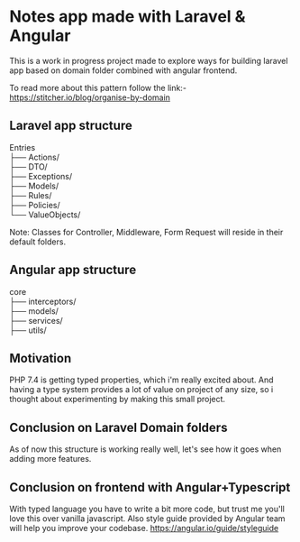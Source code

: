 # Notes app made with Laravel & Angular

This is a work in progress project made to explore ways for building laravel app based on domain folder combined with angular frontend.     

To read more about this pattern follow the link:-  
https://stitcher.io/blog/organise-by-domain

## Laravel app structure

Entries  
├── Actions/  
├── DTO/  
├── Exceptions/  
├── Models/  
├── Rules/  
├── Policies/    
└── ValueObjects/ 

Note: Classes for Controller, Middleware, Form Request will reside in their default folders.

## Angular app structure

core  
├── interceptors/  
├── models/  
├── services/  
├── utils/ 

## Motivation

PHP 7.4 is getting typed properties, which i'm really excited about. And having a type system provides a lot of value on project of any size, so i thought about experimenting by making this small project.

## Conclusion on Laravel Domain folders  
As of now this structure is working really well, let's see how it goes when adding more features. 

## Conclusion on frontend with Angular+Typescript

With typed language you have to write a bit more code, but trust me you'll love this over vanilla javascript. Also style guide provided by Angular team will help you improve your codebase.   https://angular.io/guide/styleguide 

 
